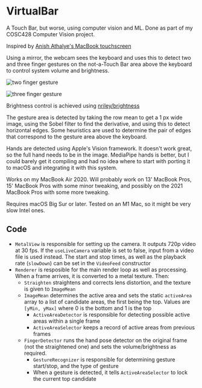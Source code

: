 #  VirtualBar

A Touch Bar, but worse, using computer vision and ML. Done as part of my COSC428 Computer Vision project.

Inspired by [Anish Athalye's MacBook touchscreen](https://www.anishathalye.com/2018/04/03/macbook-touchscreen/)

Using a mirror, the webcam sees the keyboard and uses this to detect two and three finger gestures
on the not-a-Touch Bar area above the keyboard to control system volume and brightness.

![two finger gesture](./img/two_finger_right)

![three finger gesture](./img/three_finger_left)

Brightness control is achieved using [nriley/brightness](https://github.com/nriley/brightness)

The gesture area is detected by taking the row mean to get a 1 px wide image, using the Sobel filter
to find the derivative, and using this to detect horizontal edges. Some heuristics are used to
determine the pair of edges that correspond to the gesture area above the keyboard.

Hands are detected using Apple's Vision framework. It doesn't work great, so the full hand needs to
be in the image. MediaPipe hands is better, but I could barely get it compiling and had no idea where
to start with porting it to macOS and integrating it with this system.

Works on my MacBook Air 2020. Will probably work on 13' MacBook Pros, 15' MacBook Pros with some
minor tweaking, and possibly on the 2021 MacBook Pros with some more tweaking.

Requires macOS Big Sur or later. Tested on an M1 Mac, so it might be very slow Intel ones.

## Code

- `MetalView` is responsible for setting up the camera. It outputs 720p video at 30 fps. If the
  `useLiveCamera` variable is set to false, input from a video file is used instead. The start
   and stop times, as well as the playback rate (`slowDown`) can be set in the `VideoFeed`
   constructor
- `Renderer` is resposible for the main render loop as well as processing. When a frame arrives,
   it is converted to a metal texture. Then:
   - `Straighten` straightens and corrects lens distortion, and the texture is given to `ImageMean`
   - `ImageMean` determines the active area and sets the static `activeArea` array to a list of
      candidate areas, the first being the top. Values are `[yMin, yMax]` where 0 is the bottom and
      1 is the top
      - `ActiveAreaDetector` is responsible for detecting possible active areas within a single frame 
      - `ActiveAreaSelector` keeps a record of active areas from previous frames
   - `FingerDetector` runs the hand pose detector on the original frame (not the straightened one)
      and sets the volume/brightness as required.
      - `GestureRecognizer` is responsible for determining gesture start/stop, and the type of gesture
      - When a gesture is detected, it tells `ActiveAreaSelector` to lock the current top candidate
